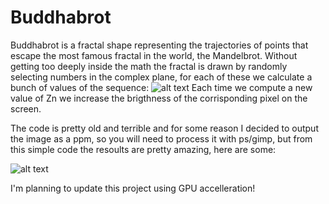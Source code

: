 # Buddhabrot
Buddhabrot is a fractal shape representing the trajectories of points that escape the most famous fractal in the world, the Mandelbrot. Without getting too deeply inside the math the fractal is drawn by randomly selecting numbers in the complex plane, for each of these we calculate a bunch of values of the sequence:
![alt text](https://wikimedia.org/api/rest_v1/media/math/render/svg/1a54e8358cb6b679f0936e282906d718bd34ecb3)
Each time we compute a new value of Zn we increase the brigthness of the corrisponding pixel on the screen.

The code is pretty old and terrible and for some reason I decided to output the image as a ppm, so you will need to process it with ps/gimp, but from this simple code the resoults are pretty amazing, here are some:

![alt text](https://i.imgur.com/mK7CkOr.jpg)

I'm planning to update this project using GPU accelleration!
